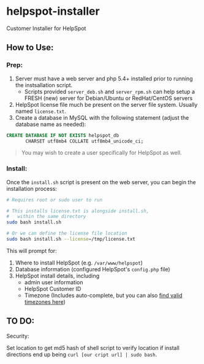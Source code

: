 # helpspot-installer

Customer Installer for HelpSpot

## How to Use:

### Prep:

1. Server must have a web server and php 5.4+ installed prior to running the instsallation script.
    - Scripts provided `server_deb.sh` and `server_rpm.sh` can help setup a FRESH (new) server for Debian/Ubuntu or RedHat/CentOS servers
2. HelpSpot license file much be present on the server file system. Usually named `license.txt`.
3. Create a database in MySQL with the following statement (adjust the database name as needed):

```sql
CREATE DATABASE IF NOT EXISTS helpspot_db 
       CHARSET utf8mb4 COLLATE utf8mb4_unicode_ci;
```

> You may wish to create a user specifically for HelpSpot as well.

### Install:

Once the `install.sh` script is present on the web server, you can begin the installation process:

```bash
# Requires root or sudo user to run

# This installs license.txt is alongside install.sh,
#   within the same directory
sudo bash install.sh

# Or we can define the license file location
sudo bash install.sh --license=/tmp/license.txt
```

This will prompt for:

1. Where to install HelpSpot (e.g. `/var/www/helpspot`)
2. Database information (configured HelpSpot's `config.php` file)
3. HelpSpot install details, including 
    - admin user information
    - HelpSpot Customer ID
    - Timezone (Includes auto-complete, but you can also [find valid timezones here](http://php.net/manual/en/timezones.php))

## TO DO:

Security:

Set location to get md5 hash of shell script to verify location if install directions end up being `curl [our cript url] | sudo bash`.